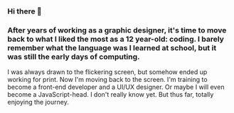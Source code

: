 ### Hi there 👋   
### After years of working as a graphic designer, it's time to move back to what I liked the most as a 12 year-old: coding. I barely remember what the language was I learned at school, but it was still the early days of computing.
I was always drawn to the flickering screen, but somehow ended up working for print. Now I'm moving back to the screen. I'm training to become a front-end developer and a UI/UX designer. Or maybe I will even become a JavaScript-head. I don't really know yet. But thus far, totally enjoying the journey.

<!--
**graficdoctor/graficdoctor** is a ✨ _special_ ✨ repository because its `README.md` (this file) appears on your GitHub profile.

Here are some ideas to get you started:

- 🔭 I’m currently working on ...
- 🌱 I’m currently learning ...
- 👯 I’m looking to collaborate on ...
- 🤔 I’m looking for help with ...
- 💬 Ask me about ...
- 📫 How to reach me: ...
- 😄 Pronouns: ...
- ⚡ Fun fact: ...
-->
